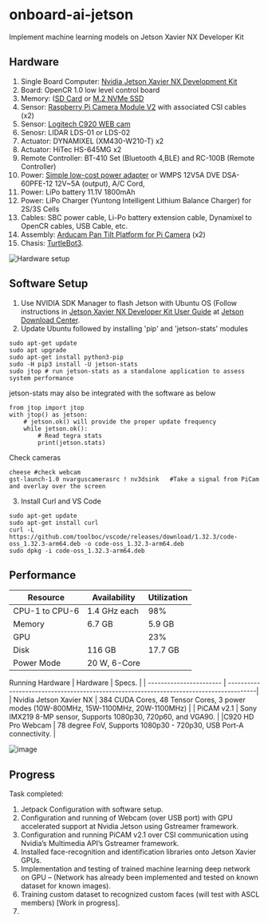 # onboard-ai-jetson
Implement machine learning models on Jetson Xavier NX Developer Kit

## Hardware
1. Single Board Computer: [Nvidia Jetson Xavier NX Development Kit](https://amzn.to/2ZHWoJB)
2. Board: OpenCR 1.0 low level control board
3. Memory: ([SD Card](https://amzn.to/2Ktf8nT) or [M.2 NVMe SSD](https://amzn.to/3btqbYN)
4. Sensor: [Raspberry Pi Camera Module V2](https://amzn.to/31iu5Cp) with associated CSI cables (x2)
5. Sensor: [Logitech C920 WEB cam](https://amzn.to/2H4dPd0)
6. Senosr: LIDAR LDS-01 or LDS-02
7. Actuator: DYNAMIXEL (XM430-W210-T) x2
8. Actuator: HiTec HS-645MG x2
9. Remote Controller: BT-410 Set (Bluetooth 4,BLE) and RC-100B (Remote Controller)
10. Power: [Simple low-cost power adapter](https://amzn.to/3f4CLPN) or WMPS 12V5A DVE DSA-60PFE-12 12V~5A (output), A/C Cord,
11. Power: LiPo battery 11.1V 1800mAh
12. Power: LiPo Charger (Yuntong Intelligent Lithium Balance Charger) for 2S/3S Cells
13. Cables: SBC power cable, Li-Po battery extension cable, Dynamixel to OpenCR cables, USB Cable, etc.
14. Assembly: [Arducam Pan Tilt Platform for Pi Camera](https://amzn.to/2YtWCTy) (x2)
15. Chasis: [TurtleBot3](https://emanual.robotis.com/docs/en/platform/turtlebot3/features/).

![Hardware setup](https://github.com/user-attachments/assets/052fab94-2d74-434a-89f3-c9a757cf0646)

## Software Setup
1. Use NVIDIA SDK Manager to flash Jetson with Ubuntu OS (Follow instructions in [Jetson Xavier NX Developer Kit User Guide](https://developer.nvidia.com/jetson-xavier-nx-developer-kit-user-guide) at [Jetson Download Center](https://developer.nvidia.com/embedded/downloads#?search=Developer%20Kit%20User%20Guide).
2. Update Ubuntu followed by installing 'pip' and 'jetson-stats' modules

```shell
sudo apt-get update
sudo apt upgrade
sudo apt-get install python3-pip
sudo -H pip3 install -U jetson-stats
sudo jtop # run jetson-stats as a standalone application to assess system performance
```
jetson-stats may also be integrated with the software as below
```shell
from jtop import jtop
with jtop() as jetson:
    # jetson.ok() will provide the proper update frequency
    while jetson.ok():
        # Read tegra stats
        print(jetson.stats)
```
Check cameras
```shell
cheese #check webcam
gst-launch-1.0 nvarguscamerasrc ! nv3dsink   #Take a signal from PiCam and overlay over the screen
```

3. Install Curl and VS Code
```shell
sudo apt-get update
sudo apt-get install curl
curl -L https://github.com/toolboc/vscode/releases/download/1.32.3/code-oss_1.32.3-arm64.deb -o code-oss_1.32.3-arm64.deb
sudo dpkg -i code-oss_1.32.3-arm64.deb
```

## Performance

| Resource      | Availability  | Utilization   |
| ------------- | ------------- | ------------- |
| CPU-1 to CPU-6| 1.4 GHz each  | 98%           |
| Memory        | 6.7 GB        | 5.9 GB        |
| GPU           |               | 23%           |
| Disk          | 116 GB        | 17.7 GB       |
| Power Mode    | 20 W, 6-Core  |               |

Running Hardware
| Hardware                | Specs.                                                                                 |
| ----------------------- | ---------------------------------------------------------------------------------------|
| Nvidia Jetson Xavier NX | 384 CUDA Cores, 48 Tensor Cores, 3 power modes (10W-800MHz, 15W-1100MHz, 20W-1100MHz)  |
| PiCAM v2.1              | Sony IMX219 8-MP sensor, Supports 1080p30, 720p60, and VGA90.                          |
|C920 HD Pro Webcam       | 78 degree FoV, Supports 1080p30 - 720p30, USB Port-A connectivity.                     |

![image](https://github.com/user-attachments/assets/3a4b3718-9bb1-4fc7-a7be-9d7f36e76c38)

## Progress
Task completed:
1. Jetpack Configuration with software setup.
2. Configuration and running of Webcam (over USB port) with GPU accelerated support at Nvidia Jetson using Gstreamer framework.
3. Configuration and running PiCAM v2.1 over CSI communication using Nvidia’s Multimedia API’s Gstreamer framework.
4. Installed face-recognition and identification libraries onto Jetson Xavier GPUs.
5. Implementation and testing of trained machine learning deep network on GPU – (Network has already been implemented and tested on known dataset for known images).
6. Training custom dataset to recognized custom faces (will test with ASCL members) [Work in progress].
7. 

